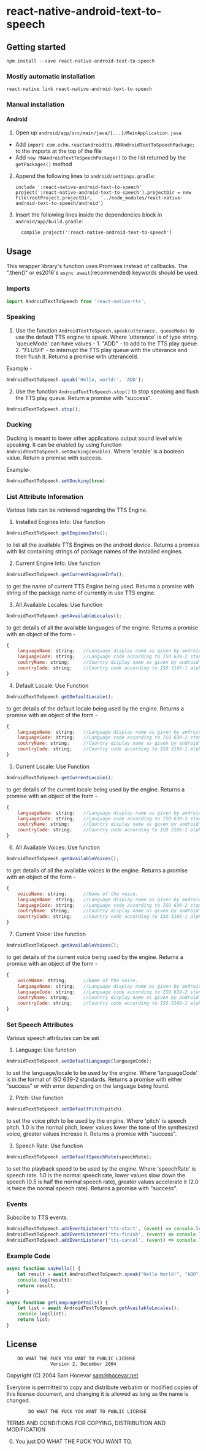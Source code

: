 
# react-native-android-text-to-speech

## Getting started

```shell
npm install --save react-native-android-text-to-speech
```

### Mostly automatic installation

```shell
react-native link react-native-android-text-to-speech
```

### Manual installation


#### Android

1. Open up `android/app/src/main/java/[...]/MainApplication.java`
  - Add `import com.echo.reactandroidtts.RNAndroidTextToSpeechPackage;` to the imports at the top of the file
  - Add `new RNAndroidTextToSpeechPackage()` to the list returned by the `getPackages()` method
2. Append the following lines to `android/settings.gradle`:
  	```
  	include ':react-native-android-text-to-speech'
  	project(':react-native-android-text-to-speech').projectDir = new File(rootProject.projectDir, 	'../node_modules/react-native-android-text-to-speech/android')
  	```
3. Insert the following lines inside the dependencies block in `android/app/build.gradle`:
  	```
      compile project(':react-native-android-text-to-speech')
  	```


## Usage

This wrapper library's function uses Promises instead of callbacks. The ".then()" or es2016's `async await`(recommended) keywords should be used. 

### Imports

```js
import AndroidTextToSpeech from 'react-native-tts';
``` 

### Speaking

1) Use the function `AndroidTextToSpeech.speak(utterance, queueMode)` to use the default TTS engine to speak. Where
'utterance' is of type string.
'queueMode' can have values -
			1. "ADD" - to add to the TTS play queue.
			2. "FLUSH" - to interrupt the TTS play queue with the utterance and then flush it.
Returns a promise with utteranceId.

Example -
```js
AndroidTextToSpeech.speak('Hello, world!', 'ADD');
```

2) Use the function `AndroidTextToSpeech.stop()` to stop speaking and flush the TTS play queue.
Return a promise with "success".

```js
AndroidTextToSpeech.stop();
```

### Ducking

Ducking is meant to lower other applications output sound level while speaking.
It can be enabled by using function `AndroidTextToSpeech.setDucking(enable)`. Where 'enable' is a boolean value.
Return a promise with success.

Example-
```js
AndroidTextToSpeech.setDucking(true)
```

### List Attribute Information

Various lists can be retrieved regarding the TTS Engine.

1) Installed Engines Info: Use function 
```js
AndroidTextToSpeech.getEnginesInfo();
```
to list all the available TTS Engines on the android device.
Returns a promise with list containing strings of package names of the installed engines.


2) Current Engine Info: Use function
```js
AndroidTextToSpeech.getCurrentEngineInfo();
```
to get the name of current TTS Engine being used.
Returns a promise with string of the package name of currently in use TTS engine.


3) All Available Locales: Use function
```js
AndroidTextToSpeech.getAvailableLocales();
```
to get details of all the available languages of the engine.
Returns a promise with an object of the form - 
```js
{
	languageName: string;	//Language display name as given by android 
	languageCode: string;	//Language code according to ISO 639-2 standards
	coutryName: string;		//Country display name as given by android
	countryCode: string;	//Country code according to ISO 3166-1 alpha-3 standards
}
```

4) Default Locale: Use Function
```js
AndroidTextToSpeech.getDefaultLocale();
```
to get details of the default locale being used by the engine.
Returns a promise with an object of the form - 
```js
{
	languageName: string;	//Language display name as given by android 
	languageCode: string;	//Language code according to ISO 639-2 standards
	coutryName: string;		//Country display name as given by android
	countryCode: string;	//Country code according to ISO 3166-1 alpha-3 standards
}
```

5) Current Locale: Use Function
```js
AndroidTextToSpeech.getCurrentLocale();
```
to get details of the current locale being used by the engine.
Returns a promise with an object of the form - 
```js
{
	languageName: string;	//Language display name as given by android 
	languageCode: string;	//Language code according to ISO 639-2 standards
	coutryName: string;		//Country display name as given by android
	countryCode: string;	//Country code according to ISO 3166-1 alpha-3 standards
}
```


6) All Available Voices: Use function
```js
AndroidTextToSpeech.getAvailableVoices();
```
to get details of all the available voices in the engine.
Returns a promise with an object of the form - 
```js
{
	voiceName: string;		//Name of the voice.
	languageName: string;	//Language display name as given by android 
	languageCode: string;	//Language code according to ISO 639-2 standards
	coutryName: string;		//Country display name as given by android
	countryCode: string;	//Country code according to ISO 3166-1 alpha-3 standards
}
```

7) Current Voice: Use function
```js
AndroidTextToSpeech.getAvailableVoices();
```
to get details of the current voice being used by the engine.
Returns a promise with an object of the form - 
```js
{
	voiceName: string;		//Name of the voice.
	languageName: string;	//Language display name as given by android 
	languageCode: string;	//Language code according to ISO 639-2 standards
	coutryName: string;		//Country display name as given by android
	countryCode: string;	//Country code according to ISO 3166-1 alpha-3 standards
}
```


### Set Speech Attributes

Various speech attributes can be set

1) Language: Use function
```js
AndroidTextToSpeech.setDefaultLangauge(languageCode);
```
to set the language/locale to be used by the engine. Where 'languageCode' is in the format of ISO 639-2 standards.
Returns a promise with either "success" or with error depending on the language being found.


2) Pitch: Use function
```js
AndroidTextToSpeech.setDefaultPitch(pitch);
```
to set the voice pitch to be used by the engine. Where 'pitch' is speech pitch. 1.0 is the normal pitch, lower values lower the tone of the synthesized voice, greater values increase it.
Returns a promise with "success".


3) Speech Rate: Use function
```js
AndroidTextToSpeech.setDefaultSpeechRate(speechRate);
```
to set the playback speed to be used by the engine. Where 'speechRate' is speech rate. 1.0 is the normal speech rate, lower values slow down the speech (0.5 is half the normal speech rate), greater values accelerate it (2.0 is twice the normal speech rate).
Returns a promise with "success".


### Events

Subscibe to TTS events.

```js
AndroidTextToSpeech.addEventListener('tts-start', (event) => console.log("start", event));
AndroidTextToSpeech.addEventListener('tts-finish', (event) => console.log("finish", event));
AndroidTextToSpeech.addEventListener('tts-cancel', (event) => console.log("cancel", event));
```

### Example Code
```js
async function sayHello() {
	let result = await AndroidTextToSpeech.speak("Hello World!", "ADD");
	console.log(result);
	return result;
}

async function getLanguageDetails() {
	let list = await AndroidTextToSpeech.getAvailableLocales();
	console.log(list);
	return list;
}
```


## License

        DO WHAT THE FUCK YOU WANT TO PUBLIC LICENSE 
                    Version 2, December 2004 

 Copyright (C) 2004 Sam Hocevar <sam@hocevar.net> 

 Everyone is permitted to copy and distribute verbatim or modified 
 copies of this license document, and changing it is allowed as long 
 as the name is changed. 

            DO WHAT THE FUCK YOU WANT TO PUBLIC LICENSE 
   TERMS AND CONDITIONS FOR COPYING, DISTRIBUTION AND MODIFICATION 

  0. You just DO WHAT THE FUCK YOU WANT TO.